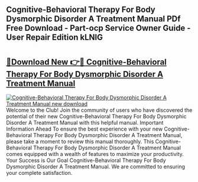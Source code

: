 ## Cognitive-Behavioral Therapy For Body Dysmorphic Disorder A Treatment Manual PDf Free Download - Part-ocp Service Owner Guide - User Repair Edition kLNlG

# <h2><a href="http://bc25185.oget.top/?id=Cognitive-Behavioral+Therapy+For+Body+Dysmorphic+Disorder+A+Treatment+Manual">🔗Download New 👉🔴 Cognitive-Behavioral Therapy For Body Dysmorphic Disorder A Treatment Manual</a></h2>

[![Cognitive-Behavioral Therapy For Body Dysmorphic Disorder A Treatment Manual new download](https://i.imgur.com/5g1atiW.png)](http://bc25185.oget.top/?id=Cognitive-Behavioral+Therapy+For+Body+Dysmorphic+Disorder+A+Treatment+Manual)
Welcome to the Club! Join the community of users who have discovered the potential of their new Cognitive-Behavioral Therapy For Body Dysmorphic Disorder A Treatment Manual with this helpful manual. Important Information Ahead To ensure the best experience with your new Cognitive-Behavioral Therapy For Body Dysmorphic Disorder A Treatment Manual, please take a moment to review this manual thoroughly. This Cognitive-Behavioral Therapy For Body Dysmorphic Disorder A Treatment Manual comes equipped with a wealth of features to maximize your productivity. Your Success is Our Goal Cognitive-Behavioral Therapy For Body Dysmorphic Disorder A Treatment Manual. We are committed to ensuring your complete satisfaction.
